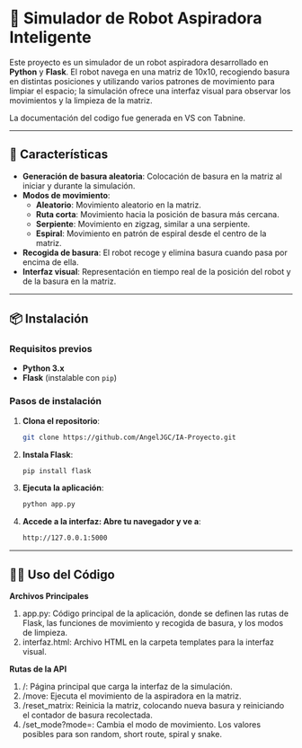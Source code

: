 # 🧹 Simulador de Robot Aspiradora Inteligente

Este proyecto es un simulador de un robot aspiradora desarrollado en **Python** y **Flask**. El robot navega en una matriz de 10x10, recogiendo basura en distintas posiciones y utilizando varios patrones de movimiento para limpiar el espacio; la simulación ofrece una interfaz visual para observar los movimientos y la limpieza de la matriz.

La documentación del codigo fue generada en VS con Tabnine.

---

## 🌟 Características

- **Generación de basura aleatoria**: Colocación de basura en la matriz al iniciar y durante la simulación.
- **Modos de movimiento**:
  - **Aleatorio**: Movimiento aleatorio en la matriz.
  - **Ruta corta**: Movimiento hacia la posición de basura más cercana.
  - **Serpiente**: Movimiento en zigzag, similar a una serpiente.
  - **Espiral**: Movimiento en patrón de espiral desde el centro de la matriz.
- **Recogida de basura**: El robot recoge y elimina basura cuando pasa por encima de ella.
- **Interfaz visual**: Representación en tiempo real de la posición del robot y de la basura en la matriz.

---

## 📦 Instalación

### Requisitos previos

- **Python 3.x**
- **Flask** (instalable con `pip`)

### Pasos de instalación

1. **Clona el repositorio**:
   ```bash
   git clone https://github.com/AngelJGC/IA-Proyecto.git
2. **Instala Flask**:
   ```bash
   pip install flask
3. **Ejecuta la aplicación**:
   ```bash
   python app.py
4. **Accede a la interfaz: Abre tu navegador y ve a**:
   ```bash
   http://127.0.0.1:5000
---

## 🧑‍💻 Uso del Código
**Archivos Principales**
1. app.py: Código principal de la aplicación, donde se definen las rutas de Flask, las funciones de movimiento y recogida de basura, y los modos de limpieza.
2. interfaz.html: Archivo HTML en la carpeta templates para la interfaz visual.

**Rutas de la API**
1. /: Página principal que carga la interfaz de la simulación.
2. /move: Ejecuta el movimiento de la aspiradora en la matriz.
3. /reset_matrix: Reinicia la matriz, colocando nueva basura y reiniciando el contador de basura recolectada.
4. /set_mode?mode=<modo>: Cambia el modo de movimiento. Los valores posibles para <modo> son random, short route, spiral y snake.


